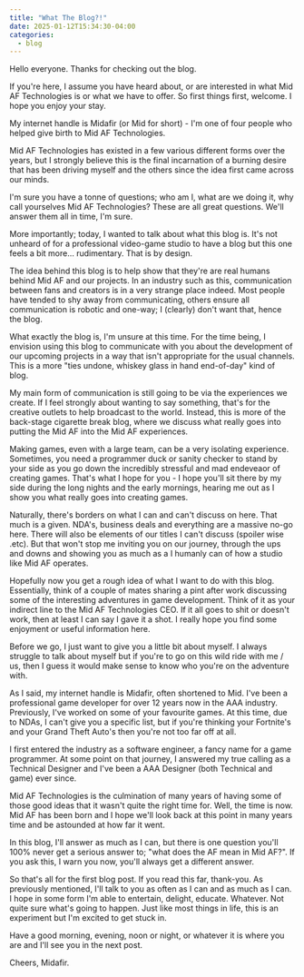```yaml
---
title: "What The Blog?!"
date: 2025-01-12T15:34:30-04:00
categories:
  - blog
---
```


Hello everyone. Thanks for checking out the blog. 

If you're here, I assume you have heard about, or are interested in what Mid AF Technologies is or what we have to offer. So first things first, welcome. I hope you enjoy your stay.

My internet handle is Midafir (or Mid for short) - I'm one of four people who helped give birth to Mid AF Technologies.

Mid AF Technologies has existed in a few various different forms over the years, but I strongly believe this is the final incarnation of a burning desire that has been driving myself and the others since the idea first came across our minds.

I'm sure you have a tonne of questions; who am I, what are we doing it, why call yourselves Mid AF Technologies? These are all great questions. We'll answer them all in time, I'm sure.

More importantly; today, I wanted to talk about what this blog is. It's not unheard of for a professional video-game studio to have a blog but this one feels a bit more... rudimentary. That is by design.

The idea behind this blog is to help show that they're are real humans behind Mid AF and our projects. In an industry such as this, communication between fans and creators is in a very strange place indeed. Most people have tended to shy away from communicating, others ensure all communication is robotic and one-way; I (clearly) don't want that, hence the blog.

What exactly the blog is, I'm unsure at this time. For the time being, I envision using this blog to communicate with you about the development of our upcoming projects in a way that isn't appropriate for the usual channels. This is a more "ties undone, whiskey glass in hand end-of-day" kind of blog.

My main form of communication is still going to be via the experiences we create. If I feel strongly about wanting to say something, that's for the creative outlets to help broadcast to the world. Instead, this is more of the back-stage cigarette break blog, where we discuss what really goes into putting the Mid AF into the Mid AF experiences. 

Making games, even with a large team, can be a very isolating experience. Sometimes, you need a programmer duck or sanity checker to stand by your side as you go down the incredibly stressful and mad endeveaor of creating games. That's what I hope for you - I hope you'll sit there by my side during the long nights and the early mornings, hearing me out as I show you what really goes into creating games.

Naturally, there's borders on what I can and can't discuss on here. That much is a given. NDA's, business deals and everything are a massive no-go here. There will also be elements of our titles I can't discuss (spoiler wise .etc). But that won't stop me inviting you on our journey, through the ups and downs and showing you as much as a I humanly can of how a studio like Mid AF operates.

Hopefully now you get a rough idea of what I want to do with this blog. Essentially, think of a couple of mates sharing a pint after work discussing some of the interesting adventures in game development. Think of it as your indirect line to the Mid AF Technologies CEO. If it all goes to shit or doesn't work, then at least I can say I gave it a shot. I really hope you find some enjoyment or useful information here.

Before we go, I just want to give you a little bit about myself. I always struggle to talk about myself but if you're to go on this wild ride with me / us, then I guess it would make sense to know who you're on the adventure with.

As I said, my internet handle is Midafir, often shortened to Mid. I've been a professional game developer for over 12 years now in the AAA industry. Previously, I've worked on some of your favourite games. At this time, due to NDAs, I can't give you a specific list, but if you're thinking your Fortnite's and your Grand Theft Auto's then you're not too far off at all.

I first entered the industry as a software engineer, a fancy name for a game programmer. At some point on that journey, I answered my true calling as a Technical Designer and I've been a AAA Designer (both Technical and game) ever since.

Mid AF Technologies is the culmination of many years of having some of those good ideas that it wasn't quite the right time for. Well, the time is now. Mid AF has been born and I hope we'll look back at this point in many years time and be astounded at how far it went.

In this blog, I'll answer as much as I can, but there is one question you'll 100% never get a serious answer to; "what does the AF mean in Mid AF?". If you ask this, I warn you now, you'll always get a different answer.

So that's all for the first blog post. If you read this far, thank-you. As previously mentioned, I'll talk to you as often as I can and as much as I can. I hope in some form I'm able to entertain, delight, educate. Whatever. Not quite sure what's going to happen. Just like most things in life, this is an experiment but I'm excited to get stuck in.

Have a good morning, evening, noon or night, or whatever it is where you are and I'll see you in the next post.

Cheers,
Midafir.